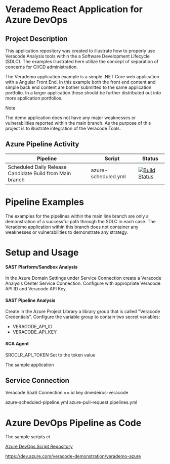 # Verademo React Application for Azure DevOps

## Project Description

This application repository was created to illustrate how to properly use Veracode Analysis tools within the a Software Development Lifecycle (SDLC). The examples illustrated here utilize the concept of separation of concerns for CI/CD administration.

The Verademo application example is a simple .NET Core web application with a Angular Front End. In this example both the front end content and simple back end content are bother submitted to the same application portfolio. In a larger application these should be further distributed out into more application portfolios.

>[!NOTE]
>The demo application does not have any major weaknesses or vulnerabilities reported within the main branch. As the purpose of this project is to illustrate integration of the Veracode Tools.

## Azure Pipeline Activity

Pipeline | Script | Status
------ | ------   |----
Scheduled Daily Release Candidate Build from Main branch| azure-scheduled.yml | [![Build Status](https://dev.azure.com/veracode-demonstration/verademo-react/_apis/build/status/Scheduled%20Build%20and%20Analysis%20for%20Verademo%20React?repoName=dmedeiros-veracode%2Fverademo-react&branchName=main)](https://dev.azure.com/veracode-demonstration/verademo-react/_build/latest?definitionId=22&repoName=dmedeiros-veracode%2Fverademo-react&branchName=main)

# Pipeline Examples

The examples for the pipelines within the main line branch are only a demonstration of a successful path through the SDLC in each case. The Verademo application within this branch does not container any weaknesses or vulnerabilities to demonstrate any strategy.

# Setup and Usage

#### SAST Plarform/Sandbox Analysis
In the Azure Domain Settings under Service Connection create a Veracode Analysis Center Service Connection. Configure with appropriate Veracode API ID and Veracode API Key.

#### SAST Pipeline Analysis
Create in the Azure Project Library a library group that is called "Veracode Credentials". Configure the variable group to contain two secret variables:
- VERACODE_API_ID
- VERACODE_API_KEY

#### SCA Agent
SRCCLR_API_TOKEN Set to the token value

The sample application

## Service Connection

Veracode SaaS Connection == id key
dmedeiros-veracode

azure-scheduled-pipeline.yml
azure-pull-request.pipelines.yml

# Azure DevOps Pipeline as Code

The sample scripts ei

[Azure DevOps Script Repository](https://github.com/dmedeiros-veracode/devops-scripts-azure-devops.git)


https://dev.azure.com/veracode-demonstration/verademo-azure
